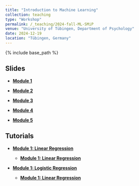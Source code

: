 ```yaml
---
title: "Introduction to Machine Learning"
collection: teaching
type: "Workshop"
permalink: /_teaching/2024-fall-ML-SMiP
venue: "University of Tübingen, Department of Psychology"
date: 2024-12-19
location: "Tübingen, Germany"
---
```


{% include base_path %}

<!-- naive password protection -->
<script>
    const password = "Hastie_Tibshirani";

    document.addEventListener("DOMContentLoaded", function() {
        const userPassword = prompt("Enter password to access this page:");
        if (userPassword !== password) {
            document.body.innerHTML = "<h1>Access Denied</h1>";
        }
    });
</script>

## Slides

- <b><a href='/files/2024-fall-ML-SMiP/module1.pdf'>Module 1</a></b>

- <b><a href='/files/2024-fall-ML-SMiP/module2.pdf'>Module 2</a></b>

- <b><a href='/files/2024-fall-ML-SMiP/module3.pdf'>Module 3</a></b>

- <b><a href='/files/2024-fall-ML-SMiP/module4.pdf'>Module 4</a></b>

- <b><a href='/files/2024-fall-ML-SMiP/module5.pdf'>Module 5</a></b>



## Tutorials

- <b><a href='/files/2024-fall-ML-SMiP/module1-linear_regression.Rmd'>Module 1: Linear Regression</a></b>

  - <b><a href='/files/2024-fall-ML-SMiP/module1-linear_regression-SOLUTION.Rmd'>Module 1: Linear Regression</a></b>

- <b><a href='/files/2024-fall-ML-SMiP/module1-logistic_regression.Rmd'>Module 1: Logistic Regression</a></b>

  - <b><a href='/files/2024-fall-ML-SMiP/module1-linear_regression-SOLUTION.Rmd'>Module 1: Linear Regression</a></b>

